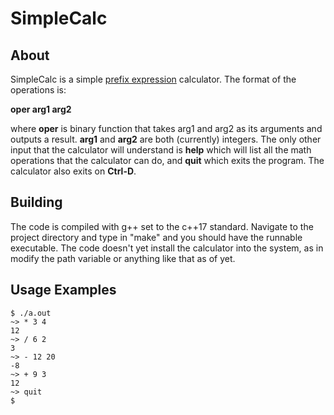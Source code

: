 # SimpleCalc

## About

SimpleCalc is a simple [prefix expression](https://en.wikipedia.org/wiki/Polish_notation) calculator. The format of the operations is: 

**oper arg1 arg2**

where **oper** is binary function that takes arg1 and arg2 as its arguments and outputs a result. **arg1** and **arg2** are both (currently) integers. The only other input that the calculator will understand is **help** which will list all the math operations that the calculator can do, and **quit** which exits the program. The calculator also exits on **Ctrl-D**. 

## Building
The code is compiled with g++ set to the c++17 standard. Navigate to the project directory and type in "make" and you should have the runnable executable. The code doesn't yet install the calculator into the system, as in modify the path variable or anything like that as of yet. 

## Usage Examples
```shell
$ ./a.out
~> * 3 4
12
~> / 6 2
3
~> - 12 20
-8
~> + 9 3 
12
~> quit
$
```
